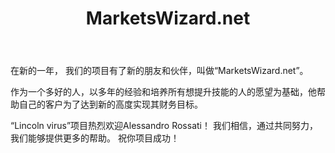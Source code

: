 ﻿---
layout: post

title: MarketsWizard.net
meta: MarketsWizard
cover_img: 2018.01.18/marketswizard_net.png
cover_fit: contain

category: news

lang: cn
ref: marketswizard_net_news_1
---

在新的一年， 我们的项目有了新的朋友和伙伴，叫做“MarketsWizard.net”。

作为一个多好的人，以多年的经验和培养所有想提升技能的人的愿望为基础，他帮助自己的客户为了达到新的高度实现其财务目标。

“Lincoln virus”项目热烈欢迎Alessandro Rossati！
我们相信，通过共同努力，我们能够提供更多的帮助。
祝你项目成功！
